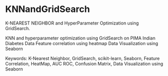 # KNNandGridSearch
K-NEAREST NEIGHBOR and HyperParameter Optimization using GridSearch.

KNN and hyperparameter optimization using GridSearch
on PIMA Indian Diabetes Data
Feature correlation using heatmap
Data Visualization using Seaborn

Keywords: K-Nearest Neighbor, GridSearch, scikit-learn, Seaborn, 
Feature Correlation, HeatMap, AUC ROC, Confusion Matrix,
Data Visualization using Seaborn
